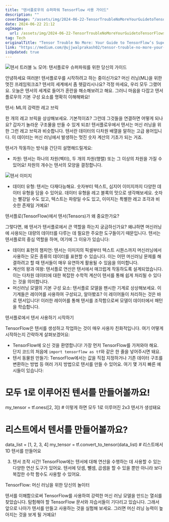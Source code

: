```yaml
---
title: "텐서플로우의 슈퍼파워 TensorFlow 사용 가이드"
description: ""
coverImage: "/assets/img/2024-06-22-TensorTroubleNoMoreYourGuidetoTensorFlowsSuperpower_0.png"
date: 2024-06-22 21:12
ogImage:
  url: /assets/img/2024-06-22-TensorTroubleNoMoreYourGuidetoTensorFlowsSuperpower_0.png
tag: Tech
originalTitle: "Tensor Trouble No More: Your Guide to TensorFlow’s Superpower"
link: "https://medium.com/@ujjwalprakash02/tensor-trouble-no-more-your-guide-to-tensorflows-superpower-c5de2241c3d2"
isUpdated: true
---
```


![텐서 트러블 노 모어: 텐서플로우 슈퍼파워를 위한 당신의 가이드](/assets/img/2024-06-22-TensorTroubleNoMoreYourGuidetoTensorFlowsSuperpower_0.png)

안녕하세요 여러분! 텐서플로우를 시작하려고 하는 중이신가요? 머신 러닝(ML)을 위한 멋진 프레임워크죠? 텐서의 세계에서 좀 헷갈리시나요? 걱정 마세요, 우리 모두 그랬어요. 오늘은 텐서의 세계로 들어가 혼란을 해소해보려고 해요. 그러니 마음을 다잡고 텐서플로우의 기본 구성 요소를 명확히 이해해봐요!

텐서: ML의 강력한 레고 브릭

한 개의 레고 브릭을 상상해보세요. 기본적이죠? 그런데 그것들을 연결하면 어떻게 되나요? 갑자기 놀라운 구조물을 만들 수 있게 되죠! 텐서플로우에서 텐서는 머신 러닝을 위한 그런 레고 브릭과 비슷합니다. 텐서란 데이터의 다차원 배열을 말하는 고급 용어입니다. 이 데이터는 머신 러닝에서 발생하는 멋진 숫자 계산의 기초가 되는 거죠.

<!-- cozy-coder - 수평 -->

<ins class="adsbygoogle"
     style="display:block"
     data-ad-client="ca-pub-4877378276818686"
     data-ad-slot="1107185301"
     data-ad-format="auto"
     data-full-width-responsive="true"></ins>

<script>
     (adsbygoogle = window.adsbygoogle || []).push({});
</script>

텐서가 작동하는 방식을 간단히 설명해드릴게요:

- 차원: 텐서는 하나의 차원(벡터), 두 개의 차원(행렬) 또는 그 이상의 차원을 가질 수 있어요! 차원의 개수는 텐서의 모양을 결정합니다.

![텐서 이미지](/assets/img/2024-06-22-TensorTroubleNoMoreYourGuidetoTensorFlowsSuperpower_1.png)

- 데이터 유형: 텐서는 다재다능해요. 숫자부터 텍스트, 심지어 이미지까지 다양한 데이터 유형을 담을 수 있어요. 데이터 유형을 레고 블록의 맛으로 생각해보세요. 숫자는 빨강일 수도 있고, 텍스트는 파랑일 수도 있고, 이미지는 특별한 레고 조각과 비슷한 존재일 거예요!

<!-- cozy-coder - 수평 -->

<ins class="adsbygoogle"
     style="display:block"
     data-ad-client="ca-pub-4877378276818686"
     data-ad-slot="1107185301"
     data-ad-format="auto"
     data-full-width-responsive="true"></ins>

<script>
     (adsbygoogle = window.adsbygoogle || []).push({});
</script>

텐서플로(TensorFlow)에서 텐서(Tensors)가 왜 중요한가요?

그렇다면, 왜 텐서가 텐서플로에서 큰 역할을 하는지 궁금하신가요? 왜냐하면 머신러닝에 사용되는 대량의 데이터를 다루는 데 필요한 주요한 도구들이기 때문입니다. 텐서는 텐서플로의 중심 역할을 하며, 여기에 그 이유가 있습니다:

- 데이터 표현의 챔피언: 텐서는 이미지의 픽셀부터 텍스트 시퀀스까지 머신러닝에서 사용하는 모든 종류의 데이터를 표현할 수 있습니다. 이는 어떤 머신러닝 문제를 해결하려고 할 때 텐서들이 매우 유연하게 활용될 수 있음을 의미합니다.
- 계산의 왕과 여왕: 텐서플로 연산은 텐서에서 매끄럽게 작동하도록 설계되었습니다. 이는 다차원 데이터에 대한 복잡한 수학적 계산이 텐서를 통해 쉽게 처리될 수 있다는 것을 의미합니다.
- 머신러닝 모델의 기본 구성 요소: 텐서플로 모델을 팬시한 기계로 상상해보세요. 이 기계들은 레이어를 사용하여 구성되고, 알아봤죠? 이 레이어들이 처리하는 것은 바로 텐서입니다! 이러한 레이어를 통해 텐서를 조작함으로써 모델이 데이터에서 패턴을 학습합니다.

텐서플로에서 텐서 사용하기 시작하기

<!-- cozy-coder - 수평 -->

<ins class="adsbygoogle"
     style="display:block"
     data-ad-client="ca-pub-4877378276818686"
     data-ad-slot="1107185301"
     data-ad-format="auto"
     data-full-width-responsive="true"></ins>

<script>
     (adsbygoogle = window.adsbygoogle || []).push({});
</script>

TensorFlow은 텐서를 생성하고 작업하는 것이 매우 사용자 친화적입니다. 여기 어떻게 시작하는지 간략하게 살펴보겠어요:

- TensorFlow에 오신 것을 환영합니다! 가장 먼저 TensorFlow를 가져와야 해요. 단지 코드의 처음에 `import tensorflow as tf`와 같은 한 줄을 넣어주시면 돼요.
- 텐서 동물원 만들기: TensorFlow에서는 값을 직접 지정하거나 기존 데이터 구조를 변환하는 방법 등 여러 가지 방법으로 텐서를 만들 수 있어요. 여기 몇 가지 빠른 예시들이 있습니다:

# 모두 1로 이루어진 텐서를 만들어볼까요!

my_tensor = tf.ones([2, 3]) # 이렇게 하면 모두 1로 이루어진 2x3 텐서가 생성돼요

# 리스트에서 텐서를 만들어볼까요?

data_list = [1, 2, 3, 4]
my_tensor = tf.convert_to_tensor(data_list) # 리스트에서 1D 텐서를 만들어요

3. 텐서 조작 시간! TensorFlow에는 텐서에 대해 연산을 수행하는 데 사용할 수 있는 다양한 연산 도구가 있어요. 텐서에 덧셈, 뺄셈, 곱셈을 할 수 있을 뿐만 아니라 보다 복잡한 수학 함수도 사용할 수 있어요.

<!-- cozy-coder - 수평 -->

<ins class="adsbygoogle"
     style="display:block"
     data-ad-client="ca-pub-4877378276818686"
     data-ad-slot="1107185301"
     data-ad-format="auto"
     data-full-width-responsive="true"></ins>

<script>
     (adsbygoogle = window.adsbygoogle || []).push({});
</script>

TensorFlow: 머신 러닝을 위한 당신의 놀이터

텐서를 이해함으로써 TensorFlow를 사용하여 강력한 머신 러닝 모델을 만드는 열쇠를 찾았습니다. 탐험해야 할 TensorFlow 문서와 자습서들이 기다리고 있습니다. 그래서 앞으로 나아가 텐서를 만들고 사용하는 것을 실험해 보세요. 그러면 머신 러닝 능력이 높아지는 것을 보게 될 거예요!
